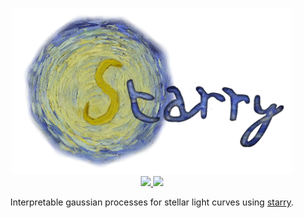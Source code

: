 <p align="center">
  <img width="450" src="starry.png"/>
  <br/>
  <a href="https://dev.azure.com/rodluger/starry_process/_build">
    <img src="https://dev.azure.com/rodluger/starry_process/_apis/build/status/rodluger.starry_process?branchName=master"/>
  </a>
  <a href="https://github.com/rodluger/starry_process/raw/master-pdf/tex/ms.pdf">
    <img src="https://img.shields.io/badge/read-the_paper-blue.svg?style=flat"/>
  </a>
</p>

<p align="center">
Interpretable gaussian processes for stellar light curves using <a href="https://github.com/rodluger/starry">starry</a>.
</p>